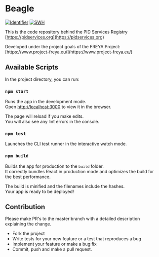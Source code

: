 Beagle
======

[![Identifier](https://img.shields.io/badge/doi-10.14454%2Fe0f7--zs08-fca709.svg)](https://doi.org/10.14454/e0f7-zs08)
[![SWH](https://archive.softwareheritage.org/badge/swh:1:dir:4e184648a660762b1abfd9d7052fbe6d83fca94c/)](https://archive.softwareheritage.org/swh:1:dir:4e184648a660762b1abfd9d7052fbe6d83fca94c/)

This is the code repository behind the PID Services Registry [https://pidservices.org](https://pidservices.org)

Developed under the project goals of the FREYA Project: [https://www.project-freya.eu/](https://www.project-freya.eu/)

## Available Scripts

In the project directory, you can run:

### `npm start`

Runs the app in the development mode.<br />
Open [http://localhost:3000](http://localhost:3000) to view it in the browser.

The page will reload if you make edits.<br />
You will also see any lint errors in the console.

### `npm test`

Launches the CLI test runner in the interactive watch mode.

### `npm build`

Builds the app for production to the `build` folder.<br />
It correctly bundles React in production mode and optimizes the build for the best performance.

The build is minified and the filenames include the hashes.<br />
Your app is ready to be deployed!

## Contribution

Please make PR's to the master branch with a detailed description explaining the change.

* Fork the project
* Write tests for your new feature or a test that reproduces a bug
* Implement your feature or make a bug fix
* Commit, push and make a pull request.
